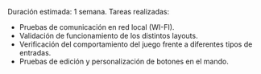 Duración estimada: 1 semana.
Tareas realizadas:
* Pruebas de comunicación en red local (WI-FI).
* Validación de funcionamiento de los distintos layouts.
* Verificación del comportamiento del juego frente a diferentes tipos de entradas.
* Pruebas de edición y personalización de botones en el mando.
